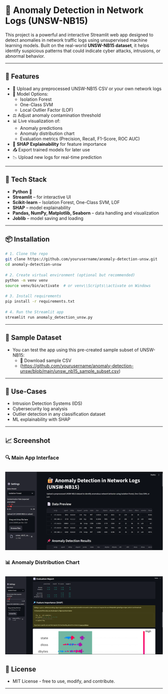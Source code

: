 # 🔐 Anomaly Detection in Network Logs (UNSW-NB15)

This project is a powerful and interactive Streamlit web app designed to detect anomalies in network traffic logs using unsupervised machine learning models. Built on the real-world **UNSW-NB15 dataset**, it helps identify suspicious patterns that could indicate cyber attacks, intrusions, or abnormal behavior.

---

## 🚀 Features

- 📁 Upload any preprocessed UNSW-NB15 CSV or your own network logs
- 🧠 Model Options:
  - Isolation Forest
  - One-Class SVM
  - Local Outlier Factor (LOF)
- ⚖️ Adjust anomaly contamination threshold
- 📊 Live visualization of:
  - Anomaly predictions
  - Anomaly distribution chart
  - Evaluation metrics (Precision, Recall, F1-Score, ROC AUC)
- 🔎 **SHAP Explainability** for feature importance
- 📤 Export trained models for later use
- 📉 Upload new logs for real-time prediction

---

## 🧪 Tech Stack

- **Python** 🐍
- **Streamlit** – for interactive UI
- **Scikit-learn** – Isolation Forest, One-Class SVM, LOF
- **SHAP** – model explainability
- **Pandas, NumPy, Matplotlib, Seaborn** – data handling and visualization
- **Joblib** – model saving and loading

---

## 📦 Installation

```bash
# 1. Clone the repo
git clone https://github.com/yourusername/anomaly-detection-unsw.git
cd anomaly-detection-unsw

# 2. Create virtual environment (optional but recommended)
python -m venv venv
source venv/bin/activate  # or venv\\Scripts\\activate on Windows

# 3. Install requirements
pip install -r requirements.txt

# 4. Run the Streamlit app
streamlit run anomaly_detection_unsw.py
```
---
## 📂 Sample Dataset
- You can test the app using this pre-created sample subset of UNSW-NB15:
  - 🔗 Download sample CSV
  - (https://github.com/yourusername/anomaly-detection-unsw/blob/main/unsw_nb15_sample_subset.csv)
---
## 🎯 Use-Cases
- Intrusion Detection Systems (IDS)
- Cybersecurity log analysis
- Outlier detection in any classification dataset
- ML explainability with SHAP
---
## 📈 Screenshot

### 🔍 Main App Interface
![Dashboard](https://github.com/FutureDevGIT/Anomaly_Detection_UNFW/raw/main/Screenshot_1.png)
---
### 📊 Anomaly Distribution Chart
![Anomalies](https://github.com/FutureDevGIT/Anomaly_Detection_UNFW/raw/main/Screenshot_2.png)
---
## 📝 License
- MIT License - free to use, modify, and contribute.
---
